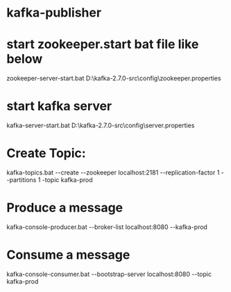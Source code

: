 # kafka-publisher



# start zookeeper.start bat file like below
zookeeper-server-start.bat D:\kafka-2.7.0-src\config\zookeeper.properties

# start kafka server
kafka-server-start.bat D:\kafka-2.7.0-src\config\server.properties

# Create Topic:
kafka-topics.bat --create --zookeeper localhost:2181 --replication-factor 1 --partitions 1 -topic kafka-prod

# Produce a message 
kafka-console-producer.bat --broker-list localhost:8080 --kafka-prod

# Consume a message
kafka-console-consumer.bat --bootstrap-server localhost:8080 --topic kafka-prod
